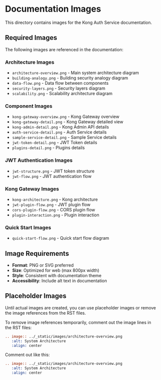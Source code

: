 # Documentation Images

This directory contains images for the Kong Auth Service documentation.

## Required Images

The following images are referenced in the documentation:

### Architecture Images
- `architecture-overview.png` - Main system architecture diagram
- `building-analogy.png` - Building security analogy diagram
- `data-flow.png` - Data flow between components
- `security-layers.png` - Security layers diagram
- `scalability.png` - Scalability architecture diagram

### Component Images
- `kong-gateway-overview.png` - Kong Gateway overview
- `kong-gateway-detail.png` - Kong Gateway detailed view
- `kong-admin-detail.png` - Kong Admin API details
- `auth-service-detail.png` - Auth Service details
- `sample-service-detail.png` - Sample Service details
- `jwt-token-detail.png` - JWT Token details
- `plugins-detail.png` - Plugins details

### JWT Authentication Images
- `jwt-structure.png` - JWT token structure
- `jwt-flow.png` - JWT authentication flow

### Kong Gateway Images
- `kong-architecture.png` - Kong architecture
- `jwt-plugin-flow.png` - JWT plugin flow
- `cors-plugin-flow.png` - CORS plugin flow
- `plugin-interaction.png` - Plugin interaction

### Quick Start Images
- `quick-start-flow.png` - Quick start flow diagram

## Image Requirements

- **Format**: PNG or SVG preferred
- **Size**: Optimized for web (max 800px width)
- **Style**: Consistent with documentation theme
- **Accessibility**: Include alt text in documentation

## Placeholder Images

Until actual images are created, you can use placeholder images or remove the image references from the RST files.

To remove image references temporarily, comment out the image lines in the RST files:

```rst
.. image:: ../_static/images/architecture-overview.png
   :alt: System Architecture
   :align: center
```

Comment out like this:

```rst
.. image:: ../_static/images/architecture-overview.png
   :alt: System Architecture
   :align: center
``` 